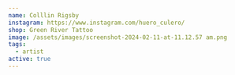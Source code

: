 ```yaml
---
name: Colllin Rigsby
instagram: https://www.instagram.com/huero_culero/
shop: Green River Tattoo
image: /assets/images/screenshot-2024-02-11-at-11.12.57 am.png
tags:
  - artist
active: true
---
```

